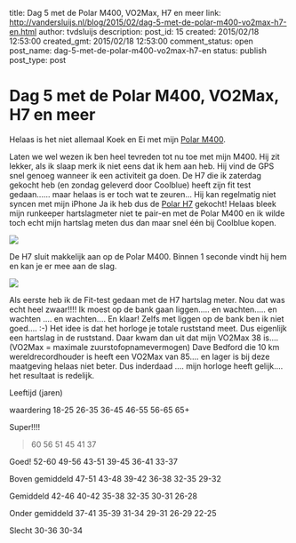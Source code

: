 title: Dag 5 met de Polar M400, VO2Max, H7 en meer
link: http://vandersluijs.nl/blog/2015/02/dag-5-met-de-polar-m400-vo2max-h7-en.html
author: tvdsluijs
description: 
post_id: 15
created: 2015/02/18 12:53:00
created_gmt: 2015/02/18 12:53:00
comment_status: open
post_name: dag-5-met-de-polar-m400-vo2max-h7-en
status: publish
post_type: post

# Dag 5 met de Polar M400, VO2Max, H7 en meer

Helaas is het niet allemaal Koek en Ei met mijn [Polar M400](http://ad.zanox.com/ppc/?30434665C74400133&ulp=\[\[http://www.sporthorlogecenter.nl/product/500849/category-185359/polar-m400-black.html\]\]).

Laten we wel wezen ik ben heel tevreden tot nu toe met mijn M400. Hij zit lekker, als ik slaap merk ik niet eens dat ik hem aan heb. Hij vind de GPS snel genoeg wanneer ik een activiteit ga doen. De H7 die ik zaterdag gekocht heb (en zondag geleverd door Coolblue) heeft zijn fit test gedaan...... maar helaas is er toch wat te zeuren... Hij kan regelmatig niet syncen met mijn iPhone Ja ik heb dus de [Polar H7](http://ad.zanox.com/ppc/?30434665C74400133&ulp=\[\[http://www.sporthorlogecenter.nl/product/500651/polar-h7-hartslagsensor-bluetooth-smart-pink-m-xxl.html\]\]) gekocht! Helaas bleek mijn runkeeper hartslagmeter niet te pair-en met de Polar M400 en ik wilde toch echt mijn hartslag meten dus dan maar snel één bij Coolblue kopen. 

![](https://farm8.staticflickr.com/7375/16566107971_33dc8ff3a0_c.jpg)

De H7 sluit makkelijk aan op de Polar M400. Binnen 1 seconde vindt hij hem en kan je er mee aan de slag. 

![](https://farm8.staticflickr.com/7459/16380298020_cdc5f131d9_c.jpg)

Als eerste heb ik de Fit-test gedaan met de H7 hartslag meter. Nou dat was echt heel zwaar!!!! Ik moest op de bank gaan liggen..... en wachten..... en wachten .... en wachten.... En klaar! Zelfs met liggen op de bank ben ik niet goed.... :-) Het idee is dat het horloge je totale ruststand meet. Dus eigenlijk een hartslag in de ruststand. Daar kwam dan uit dat mijn VO2Max 38 is.... (VO2Max = maximale zuurstofopnamevermogen) Dave Bedford die 10 km wereldrecordhouder is heeft een VO2Max van 85.... en lager is bij deze maatgeving helaas niet beter. Dus inderdaad .... mijn horloge heeft gelijk.... het resultaat is redelijk. 

Leeftijd (jaren)

waardering 18-25 26-35 36-45 46-55 56-65 65+

Super!!!!
> 60
> 56
> 51
> 45
> 41
> 37

Goed!
52-60
49-56
43-51
39-45
36-41
33-37

Boven gemiddeld
47-51
43-48
39-42
36-38
32-35
29-32

Gemiddeld
42-46
40-42
35-38
32-35
30-31
26-28

Onder gemiddeld
37-41
35-39
31-34
29-31
26-29
22-25

Slecht
30-36
30-34